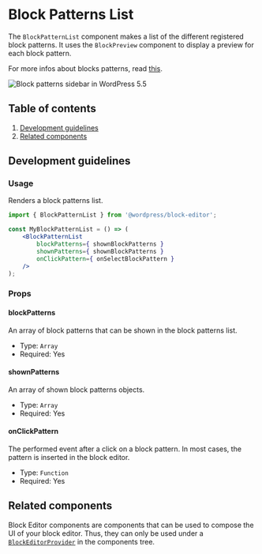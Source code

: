 # Block Patterns List

The `BlockPatternList` component makes a list of the different registered block patterns. It uses the `BlockPreview` component to display a preview for each block pattern.

For more infos about blocks patterns, read [this](https://make.wordpress.org/core/2020/07/16/block-patterns-in-wordpress-5-5/).

![Block patterns sidebar in WordPress 5.5](https://make.wordpress.org/core/files/2020/09/blocks-patterns-sidebar-in-wordpress-5-5.png)

## Table of contents

1. [Development guidelines](#development-guidelines)
2. [Related components](#related-components)

## Development guidelines

### Usage

Renders a block patterns list.

```jsx
import { BlockPatternList } from '@wordpress/block-editor';

const MyBlockPatternList = () => (
	<BlockPatternList
		blockPatterns={ shownBlockPatterns }
		shownPatterns={ shownBlockPatterns }
		onClickPattern={ onSelectBlockPattern }
	/>
);
```

### Props

#### blockPatterns

An array of block patterns that can be shown in the block patterns list.

-   Type: `Array`
-   Required: Yes

#### shownPatterns

An array of shown block patterns objects.


-   Type: `Array`
-   Required: Yes

#### onClickPattern

The performed event after a click on a block pattern. In most cases, the pattern is inserted in the block editor.

-   Type: `Function`
-   Required: Yes

## Related components

Block Editor components are components that can be used to compose the UI of your block editor. Thus, they can only be used under a [`BlockEditorProvider`](https://github.com/WordPress/gutenberg/blob/HEAD/packages/block-editor/src/components/provider/README.md) in the components tree.
